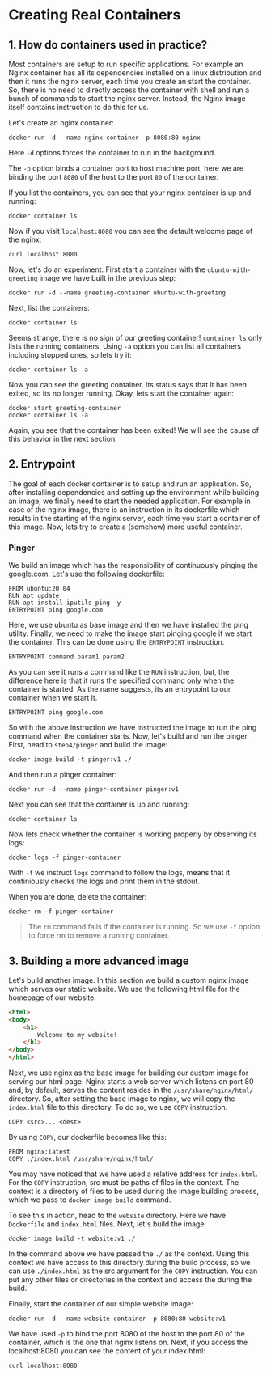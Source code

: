 # Creating Real Containers

## 1. How do containers used in practice?
Most containers are setup to run specific applications. For example an Nginx container has all its dependencies installed on a linux distribution and then it runs the nginx server, each time you create an start the container. So, there is no need to directly access the container with shell and run a bunch of commands to start the nginx server. Instead, the Nginx image itself contains instruction to do this for us.

Let's create an nginx container:
~~~
docker run -d --name nginx-container -p 8080:80 nginx
~~~
Here `-d` options forces the container to run in the background.

The `-p` option binds a container port to host machine port, here we are binding the port `8080` of the host to the port `80` of the container.

If you list the containers, you can see that your nginx container is up and running:
~~~
docker container ls
~~~
Now if you visit `localhost:8080` you can see the default welcome page of the nginx:
~~~
curl localhost:8080
~~~

Now, let's do an experiment. First start a container with the `ubuntu-with-greeting` image we have built in the previous step:
~~~
docker run -d --name greeting-container ubuntu-with-greeting
~~~
Next, list the containers:
~~~
docker container ls
~~~
Seems strange, there is no sign of our greeting container! `container ls` only lists the running containers. Using `-a` option you can list all containers including stopped ones, so lets try it:
~~~
docker container ls -a
~~~
Now you can see the greeting container.
Its status says that it has been exited, so its no longer running.
Okay, lets start the container again:
~~~
docker start greeting-container
docker container ls -a
~~~
Again, you see that the container has been exited! We will see the cause of this behavior in the next section.

## 2. Entrypoint
The goal of each docker container is to setup and run an application. So, after installing dependencies and setting up the environment while building an image, we finally need to start the needed application. For example in case of the nginx image, there is an instruction in its dockerfile which results in the starting of the nginx server, each time you start a container of this image. Now, lets try to create a (somehow) more useful container. 
### Pinger
We build an image which has the responsibility of continuously pinging the google.com.
Let's use the following dockerfile:
~~~docker
FROM ubuntu:20.04
RUN apt update
RUN apt install iputils-ping -y
ENTRYPOINT ping google.com
~~~
Here, we use ubuntu as base image and then we have installed the ping utility. Finally, we need to make the image start pinging google if we start the container. This can be done using the `ENTRYPOINT` instruction.
~~~docker
ENTRYPOINT command param1 param2
~~~
As you can see it runs a command like the `RUN` instruction, but, the difference here is that it runs the specified command only when the container is started. As the name suggests, its an entrypoint to our container when we start it. 
~~~docker
ENTRYPOINT ping google.com
~~~
So with the above instruction we have instructed the image to run the ping command when the container starts.
Now, let's build and run the pinger.
First, head to `step4/pinger` and build the image:
~~~
docker image build -t pinger:v1 ./
~~~
And then run a pinger container:
~~~
docker run -d --name pinger-container pinger:v1
~~~
Next you can see that the container is up and running:
~~~
docker container ls
~~~
Now lets check whether the container is working properly by observing its logs:
~~~
docker logs -f pinger-container
~~~
With `-f` we instruct `logs` command to follow the logs, means that it continiously checks the logs and print them in the stdout.

When you are done, delete the container:
~~~
docker rm -f pinger-container
~~~
> The `rm` command fails if the container is running. So we use `-f` option to force rm to remove a running container.

## 3. Building a more advanced image
Let's build another image. In this section we build a custom nginx image which serves our static website.
We use the following html file for the homepage of our website.
~~~html
<html>
<body>
    <h1>
        Welcome to my website!
    </h1>
</body>
</html>
~~~
Next, we use nginx as the base image for building our custom image for serving our html page. Nginx starts a web server which listens on port 80 and, by default, serves the content resides in the `/usr/share/nginx/html/` directory. So, after setting the base image to nginx, we will copy the `index.html` file to this directory. To do so, we use `COPY` instruction.
~~~docker
COPY <src>... <dest>
~~~
By using `COPY`, our dockerfile becomes like this:
~~~docker
FROM nginx:latest
COPY ./index.html /usr/share/nginx/html/
~~~
You may have noticed that we have used a relative address for `index.html`. For the `COPY` instruction, src must be paths of files in the context. The context is a directory of files to be used during the image building process, which we pass to `docker image build` command. 

To see this in action, head to the `website` directory. Here we have `Dockerfile` and `index.html` files. Next, let's build the image:
~~~
docker image build -t website:v1 ./
~~~
In the command above we have passed the `./` as the context. Using this context we have access to this directory during the build process, so we can use `./index.html` as the src argument for the `COPY` instruction.
You can put any other files or directories in the context and access the during the build.

Finally, start the container of our simple website image:
~~~
docker run -d --name website-container -p 8080:80 website:v1
~~~
We have used `-p` to bind the port 8080 of the host to the port 80 of the container, which is the one that nginx listens on. Next, if you access the localhost:8080 you can see the content of your index.html:
~~~
curl localhost:8080
~~~
